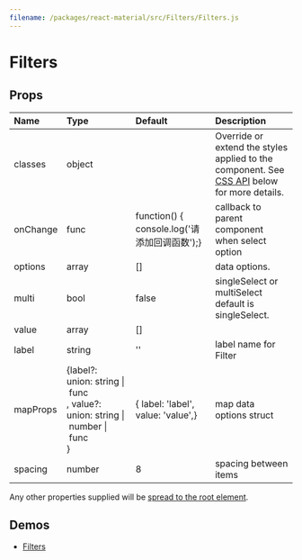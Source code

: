 ```yaml
---
filename: /packages/react-material/src/Filters/Filters.js
---
```


<!--- This documentation is automatically generated, do not try to edit it. -->

# Filters



## Props

| Name | Type | Default | Description |
|:-----|:-----|:--------|:------------|
| <span class="prop-name">classes</span> | <span class="prop-type">object |  | Override or extend the styles applied to the component. See [CSS API](#css-api) below for more details. |
| <span class="prop-name">onChange</span> | <span class="prop-type">func | <span class="prop-default">function() {  console.log('请添加回调函数');}</span> | callback to parent component when select option |
| <span class="prop-name">options</span> | <span class="prop-type">array | <span class="prop-default">[]</span> | data options. |
| <span class="prop-name">multi</span> | <span class="prop-type">bool | <span class="prop-default">false</span> | singleSelect or multiSelect default is singleSelect. |
| <span class="prop-name">value</span> | <span class="prop-type">array | <span class="prop-default">[]</span> |  |
| <span class="prop-name">label</span> | <span class="prop-type">string | <span class="prop-default">''</span> | label name for Filter |
| <span class="prop-name">mapProps</span> | <span class="prop-type">{label?: union:&nbsp;string&nbsp;&#124;<br>&nbsp;func<br>, value?: union:&nbsp;string&nbsp;&#124;<br>&nbsp;number&nbsp;&#124;<br>&nbsp;func<br>} | <span class="prop-default">{  label: 'label',  value: 'value',}</span> | map data options struct |
| <span class="prop-name">spacing</span> | <span class="prop-type">number | <span class="prop-default">8</span> | spacing between items |

Any other properties supplied will be [spread to the root element](/guides/api#spread).

## Demos

- [Filters](/demos/filters)

